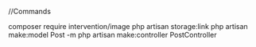 //Commands

composer require intervention/image
php artisan storage:link
php artisan make:model Post -m
php artisan make:controller PostController
